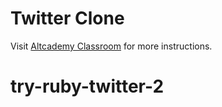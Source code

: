 # Twitter Clone

Visit [Altcademy Classroom](https://www.altcademy.com/classroom/) for more instructions.
# try-ruby-twitter-2

